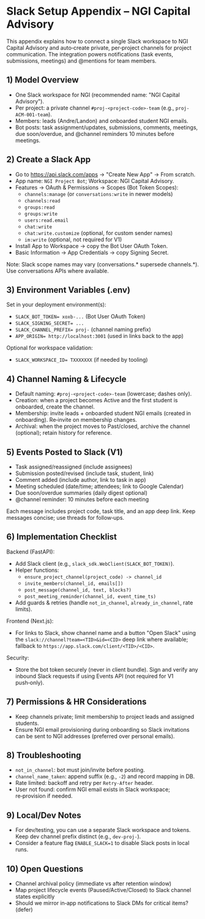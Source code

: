 # Slack Setup Appendix – NGI Capital Advisory

This appendix explains how to connect a single Slack workspace to NGI Capital Advisory and auto‑create private, per‑project channels for project communication. The integration powers notifications (task events, submissions, meetings) and @mentions for team members.

## 1) Model Overview
- One Slack workspace for NGI (recommended name: "NGI Capital Advisory").
- Per project: a private channel `#proj-<project-code>-team` (e.g., `proj-ACM-001-team`).
- Members: leads (Andre/Landon) and onboarded student NGI emails.
- Bot posts: task assignment/updates, submissions, comments, meetings, due soon/overdue, and @channel reminders 10 minutes before meetings.

## 2) Create a Slack App
- Go to https://api.slack.com/apps → "Create New App" → From scratch.
- App name: `NGI Project Bot`; Workspace: NGI Capital Advisory.
- Features → OAuth & Permissions → Scopes (Bot Token Scopes):
  - `channels:manage` (or `conversations:write` in newer models)
  - `channels:read`
  - `groups:read`
  - `groups:write`
  - `users:read.email`
  - `chat:write`
  - `chat:write.customize` (optional, for custom sender names)
  - `im:write` (optional, not required for V1)
- Install App to Workspace → copy the Bot User OAuth Token.
- Basic Information → App Credentials → copy Signing Secret.

Note: Slack scope names may vary (conversations.* supersede channels.*). Use conversations APIs where available.

## 3) Environment Variables (.env)
Set in your deployment environment(s):
- `SLACK_BOT_TOKEN= xoxb-...` (Bot User OAuth Token)
- `SLACK_SIGNING_SECRET= ...`
- `SLACK_CHANNEL_PREFIX= proj-` (channel naming prefix)
- `APP_ORIGIN= http://localhost:3001` (used in links back to the app)

Optional for workspace validation:
- `SLACK_WORKSPACE_ID= TXXXXXXX` (if needed by tooling)

## 4) Channel Naming & Lifecycle
- Default naming: `#proj-<project-code>-team` (lowercase; dashes only).
- Creation: when a project becomes Active and the first student is onboarded, create the channel.
- Membership: invite leads + onboarded student NGI emails (created in onboarding). Re‑invite on membership changes.
- Archival: when the project moves to Past/closed, archive the channel (optional); retain history for reference.

## 5) Events Posted to Slack (V1)
- Task assigned/reassigned (include assignees)
- Submission posted/revised (include task, student, link)
- Comment added (include author, link to task in app)
- Meeting scheduled (date/time; attendees; link to Google Calendar)
- Due soon/overdue summaries (daily digest optional)
- @channel reminder: 10 minutes before each meeting

Each message includes project code, task title, and an app deep link. Keep messages concise; use threads for follow‑ups.

## 6) Implementation Checklist
Backend (FastAPI):
- Add Slack client (e.g., `slack_sdk.WebClient(SLACK_BOT_TOKEN)`).
- Helper functions:
  - `ensure_project_channel(project_code) -> channel_id`
  - `invite_members(channel_id, emails[])`
  - `post_message(channel_id, text, blocks?)`
  - `post_meeting_reminder(channel_id, event_time_ts)`
- Add guards & retries (handle `not_in_channel`, `already_in_channel`, rate limits).

Frontend (Next.js):
- For links to Slack, show channel name and a button "Open Slack" using the `slack://channel?team=<TID>&id=<CID>` deep link where available; fallback to `https://app.slack.com/client/<TID>/<CID>`.

Security:
- Store the bot token securely (never in client bundle). Sign and verify any inbound Slack requests if using Events API (not required for V1 push‑only).

## 7) Permissions & HR Considerations
- Keep channels private; limit membership to project leads and assigned students.
- Ensure NGI email provisioning during onboarding so Slack invitations can be sent to NGI addresses (preferred over personal emails).

## 8) Troubleshooting
- `not_in_channel`: bot must join/invite before posting.
- `channel_name_taken`: append suffix (e.g., `-2`) and record mapping in DB.
- Rate limited: backoff and retry per `Retry-After` header.
- User not found: confirm NGI email exists in Slack workspace; re‑provision if needed.

## 9) Local/Dev Notes
- For dev/testing, you can use a separate Slack workspace and tokens. Keep dev channel prefix distinct (e.g., `dev-proj-`).
- Consider a feature flag `ENABLE_SLACK=1` to disable Slack posts in local runs.

## 10) Open Questions
- Channel archival policy (immediate vs after retention window)
- Map project lifecycle events (Paused/Active/Closed) to Slack channel states explicitly
- Should we mirror in‑app notifications to Slack DMs for critical items? (defer)
